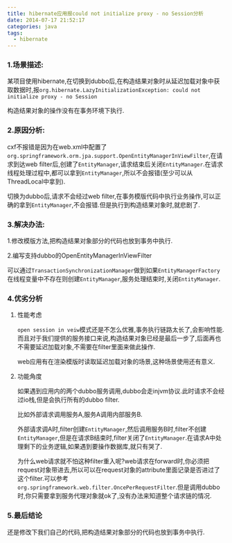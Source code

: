 ```yaml
---
title: hibernate应用报could not initialize proxy - no Session分析
date: 2014-07-17 21:52:17
categories: java
tags:
  - hibernate
---
```



### 1.场景描述:
		
某项目使用hibernate,在切换到dubbo后,在构造结果对象时从延迟加载对象中获取数据时,报`org.hibernate.LazyInitializationException: could not initialize proxy - no Session`
	
构造结果对象的操作没有在事务环境下执行.
	
### 2.原因分析:
	
cxf不报错是因为在web.xml中配置了`org.springframework.orm.jpa.support.OpenEntityManagerInViewFilter`,在请求到达web filter后,创建了`EntityManager`,请求结束后关闭`EntityManager`.在请求线程处理过程中,都可以拿到`EntityManager`,所以不会报错(至少可以从ThreadLocal中拿到).
	
切换为dubbo后,请求不会经过web filter,在事务模版代码中执行业务操作,可以正确的拿到`EntityManager`,不会报错.但是执行到构造结果对象时,就悲剧了.
	
	
### 3.解决办法:
	
1.修改模版方法,把构造结果对象部分的代码也放到事务中执行.
		
2.编写支持dubbo的OpenEntityManagerInViewFilter
		
  可以通过`TransactionSynchronizationManager`做到如果`EntityManagerFactory`在线程变量中不存在则创建`EntityManager`,服务处理结束时,关闭`EntityManager`.
		
	
### 4.优劣分析
	
1. 性能考虑
	
	`open session in veiw`模式还是不怎么优雅,事务执行链路太长了,会影响性能.而且对于我们提供的服务接口来说,构造结果对象已经是最后一步了,后面再也不需要延迟加载对象,不需要在filter里面来做此操作.
	
	web应用有在渲染模版时读取延迟加载对象的场景,这种场景使用还有意义.
	
2. 功能角度
	
	如果遇到应用内的两个dubbo服务调用,dubbo会走injvm协议.此时请求不会经过io栈,但是会执行所有的dubbo filter.
		
	比如外部请求调用服务A,服务A调用内部服务B.
		
	外部请求调A时,filter创建`EntityManager`,然后调用服务B时,filter不创建`EntityManager`,但是在请求B结束时,filter关闭了`EntityManager`.在请求A中处理剩下的业务逻辑,如果遇到要操作数据库,就只有哭了.
		
	为什么web请求就不怕这种filter重入呢?web请求在forward时,你必须把request对象带进去,所以可以在request对象的attribute里面记录是否进过了这个filter.可以参考`org.springframework.web.filter.OncePerRequestFilter`.但是调用dubbo时,你只需要拿到服务代理对象就ok了,没有办法来知道整个请求链的情况.
		
		
### 5.最后结论

还是修改下我们自己的代码,把构造结果对象部分的代码也放到事务中执行.
	

	